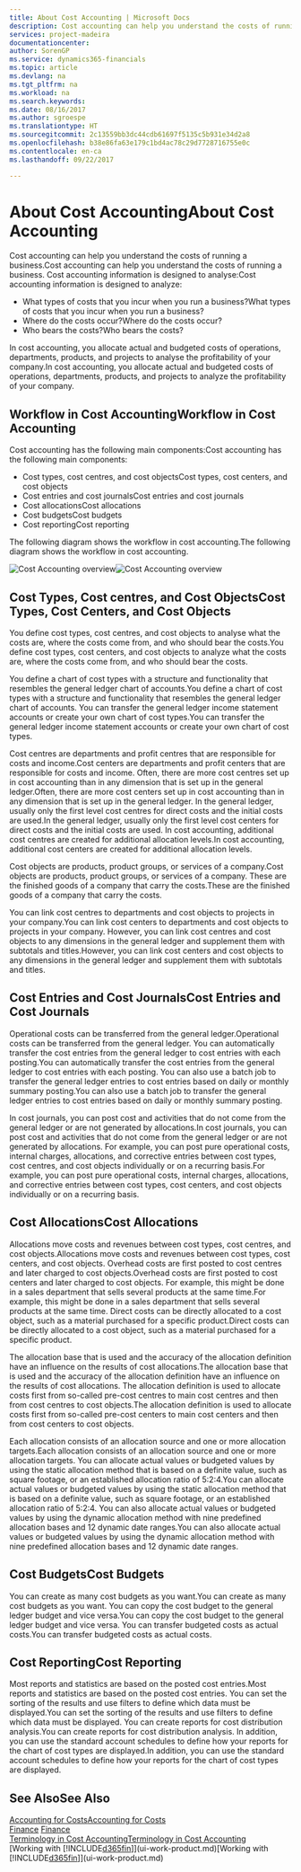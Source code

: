 ```yaml
---
title: About Cost Accounting | Microsoft Docs
description: Cost accounting can help you understand the costs of running a business.
services: project-madeira
documentationcenter: 
author: SorenGP
ms.service: dynamics365-financials
ms.topic: article
ms.devlang: na
ms.tgt_pltfrm: na
ms.workload: na
ms.search.keywords: 
ms.date: 08/16/2017
ms.author: sgroespe
ms.translationtype: HT
ms.sourcegitcommit: 2c13559bb3dc44cdb61697f5135c5b931e34d2a8
ms.openlocfilehash: b38e86fa63e179c1bd4ac78c29d7728716755e0c
ms.contentlocale: en-ca
ms.lasthandoff: 09/22/2017

---
```

# <a name="about-cost-accounting"></a><span data-ttu-id="955eb-103">About Cost Accounting</span><span class="sxs-lookup"><span data-stu-id="955eb-103">About Cost Accounting</span></span>
<span data-ttu-id="955eb-104">Cost accounting can help you understand the costs of running a business.</span><span class="sxs-lookup"><span data-stu-id="955eb-104">Cost accounting can help you understand the costs of running a business.</span></span> <span data-ttu-id="955eb-105">Cost accounting information is designed to analyse:</span><span class="sxs-lookup"><span data-stu-id="955eb-105">Cost accounting information is designed to analyze:</span></span>  

-   <span data-ttu-id="955eb-106">What types of costs that you incur when you run a business?</span><span class="sxs-lookup"><span data-stu-id="955eb-106">What types of costs that you incur when you run a business?</span></span>  
-   <span data-ttu-id="955eb-107">Where do the costs occur?</span><span class="sxs-lookup"><span data-stu-id="955eb-107">Where do the costs occur?</span></span>  
-   <span data-ttu-id="955eb-108">Who bears the costs?</span><span class="sxs-lookup"><span data-stu-id="955eb-108">Who bears the costs?</span></span>  

<span data-ttu-id="955eb-109">In cost accounting, you allocate actual and budgeted costs of operations, departments, products, and projects to analyse the profitability of your company.</span><span class="sxs-lookup"><span data-stu-id="955eb-109">In cost accounting, you allocate actual and budgeted costs of operations, departments, products, and projects to analyze the profitability of your company.</span></span>  

## <a name="workflow-in-cost-accounting"></a><span data-ttu-id="955eb-110">Workflow in Cost Accounting</span><span class="sxs-lookup"><span data-stu-id="955eb-110">Workflow in Cost Accounting</span></span>  
<span data-ttu-id="955eb-111">Cost accounting has the following main components:</span><span class="sxs-lookup"><span data-stu-id="955eb-111">Cost accounting has the following main components:</span></span>  

-   <span data-ttu-id="955eb-112">Cost types, cost centres, and cost objects</span><span class="sxs-lookup"><span data-stu-id="955eb-112">Cost types, cost centers, and cost objects</span></span>  
-   <span data-ttu-id="955eb-113">Cost entries and cost journals</span><span class="sxs-lookup"><span data-stu-id="955eb-113">Cost entries and cost journals</span></span>  
-   <span data-ttu-id="955eb-114">Cost allocations</span><span class="sxs-lookup"><span data-stu-id="955eb-114">Cost allocations</span></span>  
-   <span data-ttu-id="955eb-115">Cost budgets</span><span class="sxs-lookup"><span data-stu-id="955eb-115">Cost budgets</span></span>
-   <span data-ttu-id="955eb-116">Cost reporting</span><span class="sxs-lookup"><span data-stu-id="955eb-116">Cost reporting</span></span>  

<span data-ttu-id="955eb-117">The following diagram shows the workflow in cost accounting.</span><span class="sxs-lookup"><span data-stu-id="955eb-117">The following diagram shows the workflow in cost accounting.</span></span>  

<span data-ttu-id="955eb-118">![Cost Accounting overview](media/costaccountingoverview.png "CostAccountingOverview")</span><span class="sxs-lookup"><span data-stu-id="955eb-118">![Cost Accounting overview](media/costaccountingoverview.png "CostAccountingOverview")</span></span>  

## <a name="cost-types-cost-centers-and-cost-objects"></a><span data-ttu-id="955eb-119">Cost Types, Cost centres, and Cost Objects</span><span class="sxs-lookup"><span data-stu-id="955eb-119">Cost Types, Cost Centers, and Cost Objects</span></span>  
<span data-ttu-id="955eb-120">You define cost types, cost centres, and cost objects to analyse what the costs are, where the costs come from, and who should bear the costs.</span><span class="sxs-lookup"><span data-stu-id="955eb-120">You define cost types, cost centers, and cost objects to analyze what the costs are, where the costs come from, and who should bear the costs.</span></span>  

<span data-ttu-id="955eb-121">You define a chart of cost types with a structure and functionality that resembles the general ledger chart of accounts.</span><span class="sxs-lookup"><span data-stu-id="955eb-121">You define a chart of cost types with a structure and functionality that resembles the general ledger chart of accounts.</span></span> <span data-ttu-id="955eb-122">You can transfer the general ledger income statement accounts or create your own chart of cost types.</span><span class="sxs-lookup"><span data-stu-id="955eb-122">You can transfer the general ledger income statement accounts or create your own chart of cost types.</span></span>  

<span data-ttu-id="955eb-123">Cost centres are departments and profit centres that are responsible for costs and income.</span><span class="sxs-lookup"><span data-stu-id="955eb-123">Cost centers are departments and profit centers that are responsible for costs and income.</span></span> <span data-ttu-id="955eb-124">Often, there are more cost centres set up in cost accounting than in any dimension that is set up in the general ledger.</span><span class="sxs-lookup"><span data-stu-id="955eb-124">Often, there are more cost centers set up in cost accounting than in any dimension that is set up in the general ledger.</span></span> <span data-ttu-id="955eb-125">In the general ledger, usually only the first level cost centres for direct costs and the initial costs are used.</span><span class="sxs-lookup"><span data-stu-id="955eb-125">In the general ledger, usually only the first level cost centers for direct costs and the initial costs are used.</span></span> <span data-ttu-id="955eb-126">In cost accounting, additional cost centres are created for additional allocation levels.</span><span class="sxs-lookup"><span data-stu-id="955eb-126">In cost accounting, additional cost centers are created for additional allocation levels.</span></span>  

<span data-ttu-id="955eb-127">Cost objects are products, product groups, or services of a company.</span><span class="sxs-lookup"><span data-stu-id="955eb-127">Cost objects are products, product groups, or services of a company.</span></span> <span data-ttu-id="955eb-128">These are the finished goods of a company that carry the costs.</span><span class="sxs-lookup"><span data-stu-id="955eb-128">These are the finished goods of a company that carry the costs.</span></span>  

<span data-ttu-id="955eb-129">You can link cost centres to departments and cost objects to projects in your company.</span><span class="sxs-lookup"><span data-stu-id="955eb-129">You can link cost centers to departments and cost objects to projects in your company.</span></span> <span data-ttu-id="955eb-130">However, you can link cost centres and cost objects to any dimensions in the general ledger and supplement them with subtotals and titles.</span><span class="sxs-lookup"><span data-stu-id="955eb-130">However, you can link cost centers and cost objects to any dimensions in the general ledger and supplement them with subtotals and titles.</span></span>  

## <a name="cost-entries-and-cost-journals"></a><span data-ttu-id="955eb-131">Cost Entries and Cost Journals</span><span class="sxs-lookup"><span data-stu-id="955eb-131">Cost Entries and Cost Journals</span></span>  
<span data-ttu-id="955eb-132">Operational costs can be transferred from the general ledger.</span><span class="sxs-lookup"><span data-stu-id="955eb-132">Operational costs can be transferred from the general ledger.</span></span> <span data-ttu-id="955eb-133">You can automatically transfer the cost entries from the general ledger to cost entries with each posting.</span><span class="sxs-lookup"><span data-stu-id="955eb-133">You can automatically transfer the cost entries from the general ledger to cost entries with each posting.</span></span> <span data-ttu-id="955eb-134">You can also use a batch job to transfer the general ledger entries to cost entries based on daily or monthly summary posting.</span><span class="sxs-lookup"><span data-stu-id="955eb-134">You can also use a batch job to transfer the general ledger entries to cost entries based on daily or monthly summary posting.</span></span>  

<span data-ttu-id="955eb-135">In cost journals, you can post cost and activities that do not come from the general ledger or are not generated by allocations.</span><span class="sxs-lookup"><span data-stu-id="955eb-135">In cost journals, you can post cost and activities that do not come from the general ledger or are not generated by allocations.</span></span> <span data-ttu-id="955eb-136">For example, you can post pure operational costs, internal charges, allocations, and corrective entries between cost types, cost centres, and cost objects individually or on a recurring basis.</span><span class="sxs-lookup"><span data-stu-id="955eb-136">For example, you can post pure operational costs, internal charges, allocations, and corrective entries between cost types, cost centers, and cost objects individually or on a recurring basis.</span></span>  

## <a name="cost-allocations"></a><span data-ttu-id="955eb-137">Cost Allocations</span><span class="sxs-lookup"><span data-stu-id="955eb-137">Cost Allocations</span></span>  
<span data-ttu-id="955eb-138">Allocations move costs and revenues between cost types, cost centres, and cost objects.</span><span class="sxs-lookup"><span data-stu-id="955eb-138">Allocations move costs and revenues between cost types, cost centers, and cost objects.</span></span> <span data-ttu-id="955eb-139">Overhead costs are first posted to cost centres and later charged to cost objects.</span><span class="sxs-lookup"><span data-stu-id="955eb-139">Overhead costs are first posted to cost centers and later charged to cost objects.</span></span> <span data-ttu-id="955eb-140">For example, this might be done in a sales department that sells several products at the same time.</span><span class="sxs-lookup"><span data-stu-id="955eb-140">For example, this might be done in a sales department that sells several products at the same time.</span></span> <span data-ttu-id="955eb-141">Direct costs can be directly allocated to a cost object, such as a material purchased for a specific product.</span><span class="sxs-lookup"><span data-stu-id="955eb-141">Direct costs can be directly allocated to a cost object, such as a material purchased for a specific product.</span></span>  

<span data-ttu-id="955eb-142">The allocation base that is used and the accuracy of the allocation definition have an influence on the results of cost allocations.</span><span class="sxs-lookup"><span data-stu-id="955eb-142">The allocation base that is used and the accuracy of the allocation definition have an influence on the results of cost allocations.</span></span> <span data-ttu-id="955eb-143">The allocation definition is used to allocate costs first from so-called pre-cost centres to main cost centres and then from cost centres to cost objects.</span><span class="sxs-lookup"><span data-stu-id="955eb-143">The allocation definition is used to allocate costs first from so-called pre-cost centers to main cost centers and then from cost centers to cost objects.</span></span>  

<span data-ttu-id="955eb-144">Each allocation consists of an allocation source and one or more allocation targets.</span><span class="sxs-lookup"><span data-stu-id="955eb-144">Each allocation consists of an allocation source and one or more allocation targets.</span></span> <span data-ttu-id="955eb-145">You can allocate actual values or budgeted values by using the static allocation method that is based on a definite value, such as square footage, or an established allocation ratio of 5:2:4.</span><span class="sxs-lookup"><span data-stu-id="955eb-145">You can allocate actual values or budgeted values by using the static allocation method that is based on a definite value, such as square footage, or an established allocation ratio of 5:2:4.</span></span> <span data-ttu-id="955eb-146">You can also allocate actual values or budgeted values by using the dynamic allocation method with nine predefined allocation bases and 12 dynamic date ranges.</span><span class="sxs-lookup"><span data-stu-id="955eb-146">You can also allocate actual values or budgeted values by using the dynamic allocation method with nine predefined allocation bases and 12 dynamic date ranges.</span></span>  

## <a name="cost-budgets"></a><span data-ttu-id="955eb-147">Cost Budgets</span><span class="sxs-lookup"><span data-stu-id="955eb-147">Cost Budgets</span></span>  
<span data-ttu-id="955eb-148">You can create as many cost budgets as you want.</span><span class="sxs-lookup"><span data-stu-id="955eb-148">You can create as many cost budgets as you want.</span></span> <span data-ttu-id="955eb-149">You can copy the cost budget to the general ledger budget and vice versa.</span><span class="sxs-lookup"><span data-stu-id="955eb-149">You can copy the cost budget to the general ledger budget and vice versa.</span></span> <span data-ttu-id="955eb-150">You can transfer budgeted costs as actual costs.</span><span class="sxs-lookup"><span data-stu-id="955eb-150">You can transfer budgeted costs as actual costs.</span></span>  

## <a name="cost-reporting"></a><span data-ttu-id="955eb-151">Cost Reporting</span><span class="sxs-lookup"><span data-stu-id="955eb-151">Cost Reporting</span></span>  
<span data-ttu-id="955eb-152">Most reports and statistics are based on the posted cost entries.</span><span class="sxs-lookup"><span data-stu-id="955eb-152">Most reports and statistics are based on the posted cost entries.</span></span> <span data-ttu-id="955eb-153">You can set the sorting of the results and use filters to define which data must be displayed.</span><span class="sxs-lookup"><span data-stu-id="955eb-153">You can set the sorting of the results and use filters to define which data must be displayed.</span></span> <span data-ttu-id="955eb-154">You can create reports for cost distribution analysis.</span><span class="sxs-lookup"><span data-stu-id="955eb-154">You can create reports for cost distribution analysis.</span></span> <span data-ttu-id="955eb-155">In addition, you can use the standard account schedules to define how your reports for the chart of cost types are displayed.</span><span class="sxs-lookup"><span data-stu-id="955eb-155">In addition, you can use the standard account schedules to define how your reports for the chart of cost types are displayed.</span></span>  

## <a name="see-also"></a><span data-ttu-id="955eb-156">See Also</span><span class="sxs-lookup"><span data-stu-id="955eb-156">See Also</span></span>  
 [<span data-ttu-id="955eb-157">Accounting for Costs</span><span class="sxs-lookup"><span data-stu-id="955eb-157">Accounting for Costs</span></span>](finance-manage-cost-accounting.md)  
 <span data-ttu-id="955eb-158">[Finance](finance.md) </span><span class="sxs-lookup"><span data-stu-id="955eb-158">[Finance](finance.md) </span></span>  
 [<span data-ttu-id="955eb-159">Terminology in Cost Accounting</span><span class="sxs-lookup"><span data-stu-id="955eb-159">Terminology in Cost Accounting</span></span>](finance-terminology-in-cost-accounting.md)  
 <span data-ttu-id="955eb-160">[Working with [!INCLUDE[d365fin](includes/d365fin_md.md)]](ui-work-product.md)</span><span class="sxs-lookup"><span data-stu-id="955eb-160">[Working with [!INCLUDE[d365fin](includes/d365fin_md.md)]](ui-work-product.md)</span></span>

